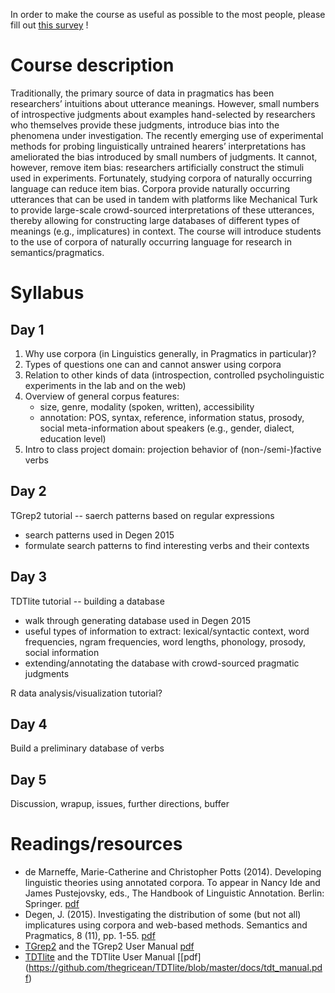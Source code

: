 In order to make the course as useful as possible to the most people, please fill out [this survey](https://docs.google.com/forms/d/e/1FAIpQLSeEFAbBObNEkY4VoCX4Vbj4D-6NwhCMXoyN3GnVhe6Jv4srtg/viewform) !

# Course description

Traditionally, the primary source of data in pragmatics has been researchers’ intuitions about utterance meanings. However, small numbers of introspective judgments about examples hand-selected by researchers who themselves provide these judgments, introduce bias into the  phenomena under investigation.  The recently emerging use of experimental methods for probing linguistically untrained  hearers’ interpretations has ameliorated the bias introduced by small numbers of judgments. It cannot, however, remove item bias: researchers  artificially construct the stimuli used in experiments. Fortunately, studying corpora of naturally occurring language can reduce item bias. Corpora provide naturally occurring utterances that can be used in tandem with platforms like Mechanical Turk to provide large-scale crowd-sourced interpretations of these utterances, thereby allowing for constructing large databases of different types of meanings (e.g., implicatures) in context. The course will introduce students to the use of corpora of naturally occurring language for research in semantics/pragmatics.

# Syllabus

## Day 1

1. Why use corpora (in Linguistics generally, in Pragmatics in particular)?
2. Types of questions one can and cannot answer using corpora
3. Relation to other kinds of data (introspection, controlled psycholinguistic experiments in the lab and on the web)
4. Overview of general corpus features:
	- size, genre, modality (spoken, written), accessibility
	- annotation: POS, syntax, reference, information status, prosody, social meta-information about speakers (e.g., gender, dialect, education level)
5. Intro to class project domain: projection behavior of (non-/semi-)factive verbs


## Day 2

TGrep2 tutorial -- saerch patterns based on regular expressions
- search patterns used in Degen 2015
- formulate search patterns to find interesting verbs and their contexts

## Day 3

TDTlite tutorial -- building a database
- walk through generating database used in Degen 2015
- useful types of information to extract: lexical/syntactic context, word frequencies, ngram frequencies, word lengths, phonology, prosody, social information
- extending/annotating the database with crowd-sourced pragmatic judgments

R data analysis/visualization tutorial?

## Day 4

Build a preliminary database of verbs

## Day 5

Discussion, wrapup, issues, further directions, buffer


# Readings/resources

- de Marneffe, Marie-Catherine and Christopher Potts (2014). Developing linguistic theories using annotated corpora. To appear in Nancy Ide and James Pustejovsky, eds., The Handbook of Linguistic Annotation. Berlin: Springer. [pdf](http://web.stanford.edu/~cgpotts/papers/demarneffe-potts-lingann.pdf)
- Degen, J. (2015). Investigating the distribution of some (but not all) implicatures using corpora and web-based methods. Semantics and Pragmatics, 8 (11), pp. 1-55. [pdf](http://semprag.org/article/view/sp.8.11)
- [TGrep2](https://tedlab.mit.edu/~dr/Tgrep2/) and the TGrep2 User Manual [pdf](https://tedlab.mit.edu/~dr/Tgrep2/tgrep2.pdf)
- [TDTlite](https://github.com/thegricean/TDTlite) and the TDTlite User Manual [\[pdf\](https://github.com/thegricean/TDTlite/blob/master/docs/tdt_manual.pdf)